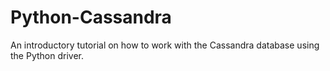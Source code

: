 # Python-Cassandra

An introductory tutorial on how to work with the Cassandra database using the Python driver.